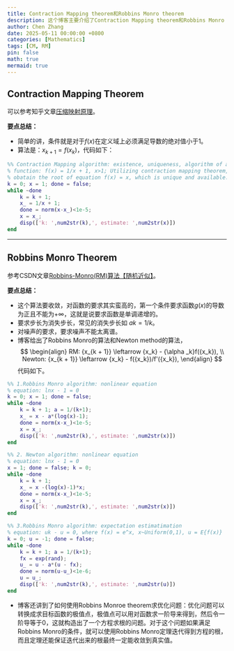 ```yaml
---
title: Contraction Mapping theorem和Robbins Monro theorem
description: 这个博客主要介绍了Contraction Mapping theorem和Robbins Monro theorem。Contraction Mapping theorem用于判断递归数列的收敛性及求解其收敛值。Robbins Monro theorem则用于通过迭代方式求解逼近期望的统计均值或非线性方程的根。
author: Chen Zhang
date: 2025-05-11 00:00:00 +0800
categories: [Mathematics]
tags: [CM, RM]
pin: false
math: true
mermaid: true
---
```


## Contraction Mapping Theorem

可以参考知乎文章[压缩映射原理](https://zhuanlan.zhihu.com/p/458151225)。

**要点总结：**
- 简单的讲，条件就是对于$f(x)$在定义域上必须满足导数的绝对值小于1。
- 算法是：$x_{k+1}=f(x_k)$，代码如下：

```matlab
%% Contraction Mapping algorithm: existence, uniqueness, algorithm of an equation's root
% function: f(x) = 1/x + 1, x>1; Utilizing contraction mapping theorem, we can
% obatain the root of equation f(x) = x, which is unique and available.
k = 0; x = 1; done = false;
while ~done
    k = k + 1;
    x_ = 1/x + 1;
    done = norm(x-x_)<1e-5;
    x = x_;
    disp(['k: ',num2str(k),', estimate: ',num2str(x)])
end
```

---

## Robbins Monro Theorem

参考CSDN文章[Robbins-Monro(RM)算法【随机近似】](https://blog.csdn.net/v20000727/article/details/138076216)。

**要点总结：**
- 这个算法要收敛，对函数的要求其实蛮高的，第一个条件要求函数$g(x)$的导数为正且不能为+∞，这就是说要求函数是单调递增的。
- 要求步长为消失步长，常见的消失步长如 $ak=1/k$。
- 对噪声的要求，要求噪声不能太离谱。
- 博客给出了Robbins Monro的算法和Newton method的算法，
$$
\begin{align}
RM: {x_{k + 1}} \leftarrow {x_k} - {\alpha _k}f({x_k}), \\
Newton: {x_{k + 1}} \leftarrow {x_k} - f({x_k})/f'({x_k}),
\end{align}
$$
代码如下。

```matlab
%% 1.Robbins Monro algorithm: nonlinear equation
% equation: lnx - 1 = 0
k = 0; x = 1; done = false;
while ~done
    k = k + 1; a = 1/(k+1);
    x_ = x - a*(log(x)-1);
    done = norm(x-x_)<1e-5;
    x = x_;
    disp(['k: ',num2str(k),', estimate: ',num2str(x)])
end
```
```matlab
%% 2. Newton algorithm: nonlinear equation
% equation: lnx - 1 = 0
x = 1; done = false; k = 0;
while ~done
    k = k + 1;
    x_ = x -(log(x)-1)*x;
    done = norm(x-x_)<1e-5;
    x = x_;
    disp(['k: ',num2str(k),', estimate: ',num2str(x)])
end
```
```matlab
%% 3.Robbins Monro algorithm: expectation estimatimation 
% equation: uk - u = 0, where f(x) = e^x, x~Uniform(0,1), u = E{f(x)}
k = 0; u = -1; done = false;
while ~done
    k = k + 1; a = 1/(k+1);
    fx = exp(rand);
    u_ = u - a*(u - fx);
    done = norm(u-u_)<1e-6;
    u = u_;
    disp(['k: ',num2str(k),', estimate: ',num2str(u)])
end
```
- 博客还讲到了如何使用Robbins Monroe theorem求优化问题：优化问题可以转换成求目标函数的极值点，极值点可以用对函数求一阶导来得到，然后令一阶导等于0，这就构造出了一个方程求根的问题。对于这个问题如果满足Robbins Monro的条件，就可以使用Robbins Monro定理迭代得到方程的根，而且定理还能保证迭代出来的根最终一定能收敛到真实值。
